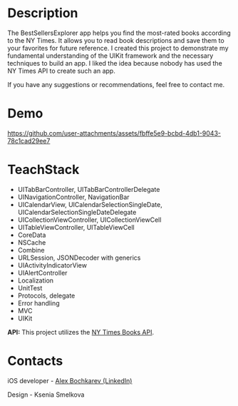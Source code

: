 # Description
The BestSellersExplorer app helps you find the most-rated books according to the NY Times. It allows you to read book descriptions and save them to your favorites for future reference.
I created this project to demonstrate my fundamental understanding of the UIKit framework and the necessary techniques to build an app. 
I liked the idea because nobody has used the NY Times API to create such an app.

If you have any suggestions or recommendations, feel free to contact me.

# Demo
https://github.com/user-attachments/assets/fbffe5e9-bcbd-4db1-9043-78c1cad29ee7

# TeachStack
- UITabBarController, UITabBarControllerDelegate
- UINavigationController, NavigationBar
- UICalendarView, UICalendarSelectionSingleDate, UICalendarSelectionSingleDateDelegate
- UICollectionViewController, UICollectionViewCell  
- UITableViewController, UITableViewCell
- CoreData
- NSCache
- Combine
- URLSession, JSONDecoder with generics
- UIActivityIndicatorView
- UIAlertController
- Localization
- UnitTest
- Protocols, delegate
- Error handling
- MVC
- UIKit

**API:** This project utilizes the [NY Times Books API](https://developer.nytimes.com/docs/books-product/1/overview).

# Contacts
iOS developer - [Alex Bochkarev (LinkedIn)](https://www.linkedin.com/in/alex-bochkarev/)

Design - Ksenia Smelkova
